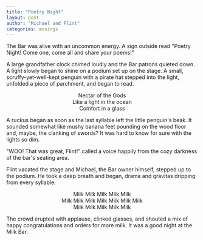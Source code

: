 ```yaml
---
title: "Poetry Night"
layout: post
author: "Michael and Flint"
categories: musings
---
```


The Bar was alive with an uncommon energy. A sign outside read "Poetry Night! Come one, come all and share your poems!"

A large grandfather clock chimed loudly and the Bar patrons quieted down. A light slowly began to shine on a podium set up on the stage. A small, scruffy-yet-well-kept penguin with a pirate hat stepped into the light, unfolded a piece of parchment, and began to read.

<p align="center">
Nectar of the Gods</br>
Like a light in the ocean</br>
Comfort in a glass
</p>

A ruckus began as soon as the last syllable left the little penguin's beak. It sounded somewhat like mushy banana feet pounding on the wood floor and, maybe, the clanking of swords? It was hard to know for sure with the lights so dim.

"WOO! That was great, Flint!" called a voice happily from the cozy darkness of the bar's seating area.

Flint vacated the stage and Michael, the Bar owner himself, stepped up to the podium. He took a deep breath and began, drama and gravitas dripping from every syllable.

<p align="center">
Milk Milk Milk Milk Milk</br>
Milk Milk Milk Milk Milk Milk Milk</br>
Milk Milk Milk Milk Milk
</p>

The crowd erupted with applause, clinked glasses, and shouted a mix of happy congratulations and orders for more milk. It was a good night at the Milk Bar.

